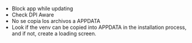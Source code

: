 - Block app while updating
- Check DPI Aware
- No se copia los archivos a APPDATA
- Look if the venv can be copied into APPDATA in the installation process, and if not, create a loading screen.